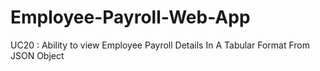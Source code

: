 # Employee-Payroll-Web-App

UC20 : Ability to view Employee Payroll Details In A Tabular Format From JSON Object
